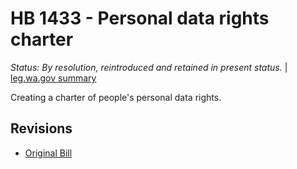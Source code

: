 # HB 1433 - Personal data rights charter
*Status: By resolution, reintroduced and retained in present status.* | [leg.wa.gov summary](https://app.leg.wa.gov/billsummary?BillNumber=1433&Year=2021)

Creating a charter of people's personal data rights.

## Revisions
* [Original Bill](1/)